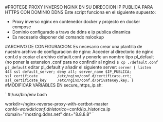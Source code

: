 #PROTEGE PROXY INVERSO NGINX EN SU DIRECCION IP PUBLICA PARA HTTPS CON DOMINIO DDNS
Este script funciona en el siguiente supuesto:
- Proxy inverso nginx en contenedor docker y projecto en docker compose
- Dominio configurado a travs de ddns e ip publica dinamica
- Es necesario disponer del comando nslookup

#ARCHIVO DE CONFIGURACION:
Es necesario crear una plantilla de nuestro archivo de configuracion de nginx:
Acceder al directorio de nginx conf.d y copiar el archivo default.conf y ponerle un nombre tipo pl_default (no poner la extension .conf para no confindir al nginx)
`
$ cp ./default.conf pl_default
`
editar pl_default y añadir el siguiente server:
`
    server {
        listen 443 ssl default_server;
        deny all;
        server_name $IP_PUBLICA;
        ssl_certificate         /etc/nginx/conf.d/certificate.crt;
        ssl_certificate_key     /etc/nginx/conf.d/privateKey.key;
    }
`
#MODIFICAR VARIABLES EN secure_https_ip.sh:

`
#!/usr/bin/env bash

workdir=/nginx-reverse-proxy-with-certbot-master
confd=$workdir/conf.d
historico=$confd/ip_historica.ip
domain="rhosting.ddns.net"
dns="8.8.8.8"
´





